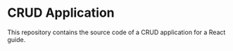 # CRUD Application

This repository contains the source code of a CRUD application for a React guide.